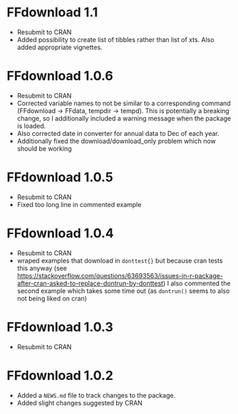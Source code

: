 # FFdownload 1.1

* Resubmit to CRAN
* Added possibility to create list of tibbles rather than list of xts. Also added appropriate vignettes.

# FFdownload 1.0.6

* Resubmit to CRAN
* Corrected variable names to not be similar to a corresponding command (FFdownload -> FFdata, tempdir -> tempd). This is potentially a breaking change, so I additionally included a warning message when the package is loaded.
* Also corrected date in converter for annual data to Dec of each year.
* Additionally fixed the download/download_only problem which now should be working

# FFdownload 1.0.5

* Resubmit to CRAN
* Fixed too long line in commented example

# FFdownload 1.0.4

* Resubmit to CRAN
* wraped examples that download in `donttest{}` but because cran tests this anyway (see https://stackoverflow.com/questions/63693563/issues-in-r-package-after-cran-asked-to-replace-dontrun-by-donttest) I also commented the second example which takes some time out (as `dontrun()` seems to also not being liked on cran)

# FFdownload 1.0.3

* Resubmit to CRAN

# FFdownload 1.0.2

* Added a `NEWS.md` file to track changes to the package.
* Added slight changes suggested by CRAN
